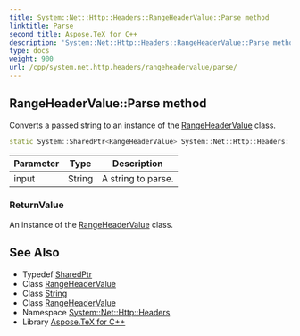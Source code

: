 ```yaml
---
title: System::Net::Http::Headers::RangeHeaderValue::Parse method
linktitle: Parse
second_title: Aspose.TeX for C++
description: 'System::Net::Http::Headers::RangeHeaderValue::Parse method. Converts a passed string to an instance of the RangeHeaderValue class in C++.'
type: docs
weight: 900
url: /cpp/system.net.http.headers/rangeheadervalue/parse/
---
```

## RangeHeaderValue::Parse method


Converts a passed string to an instance of the [RangeHeaderValue](../) class.

```cpp
static System::SharedPtr<RangeHeaderValue> System::Net::Http::Headers::RangeHeaderValue::Parse(String input)
```


| Parameter | Type | Description |
| --- | --- | --- |
| input | String | A string to parse. |

### ReturnValue

An instance of the [RangeHeaderValue](../) class.

## See Also

* Typedef [SharedPtr](../../../system/sharedptr/)
* Class [RangeHeaderValue](../)
* Class [String](../../../system/string/)
* Class [RangeHeaderValue](../)
* Namespace [System::Net::Http::Headers](../../)
* Library [Aspose.TeX for C++](../../../)
